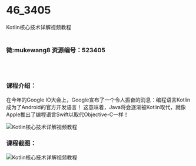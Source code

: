 # 46_3405
Kotlin核心技术详解视频教程
<br/></br>
<h3>微:mukewang8 资源编号：523405</h3>
<br/></br>
<h3>课程介绍：</h3>
<p>在今年的Google IO大会上，Google宣布了一个令人振奋的消息：编程语言<a title="查看与 Kotlin 相关的文章" target="_blank">Kotlin</a>成为了Android的官方开发语言！ 这意味着，Java将会逐渐被Kotlin取代，就像Apple推出了编程语言Swift以取代Objective-C一样！</p>
<p><img src="https://www.ko996.com/wp-content/uploads/img/2018/08/2-37-300x188.png" alt="Kotlin核心技术详解视频教程"></p>
<h3>课程截图：</h3>
<p><img src="https://www.ko996.com/wp-content/uploads/img/2018/08/3-34.png" alt="Kotlin核心技术详解视频教程"></p>
